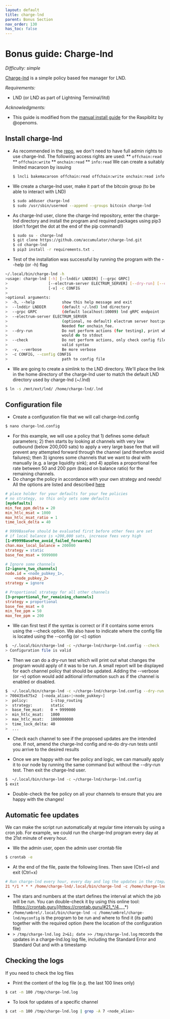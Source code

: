 ```yaml
---
layout: default
title: charge-lnd
parent: Bonus Section
nav_order: 130
has_toc: false
---
```

# Bonus guide: Charge-lnd

*Difficulty: simple*

[Charge-lnd](https://github.com/accumulator/charge-lnd) is a simple policy based fee manager for LND.

*Requirements:*

* LND (or LND as part of Lightning Terminal/litd)

*Acknowledgments:*

* This guide is modified from the [manual install guide](https://gist.github.com/openoms/823f99d1ab6e1d53285e489f7ba38602) for the Raspiblitz by @openoms.

## Install charge-lnd

* As recommended in the [repo](https://github.com/accumulator/charge-lnd/blob/master/INSTALL.md#installation), we don't need to have full admin rights to use charge-lnd. The following access rights are used:
    ** `offchain:read`
    ** `offchain:write`
    ** `onchain:read`
    ** `info:read`
We can create a suitably limited macaroon by issuing
  
  ```sh
  $ lncli bakemacaroon offchain:read offchain:write onchain:read info:read --save_to=~/.lnd/data/chain/bitcoin/mainnet/charge-lnd.macaroon
  ```
  
* We create a charge-lnd user, make it part of the bitcoin group (to be able to interact with LND)  

  ```sh
  $ sudo adduser charge-lnd
  $ sudo /usr/sbin/usermod --append --groups bitcoin charge-lnd
  ```
  
* As charge-lnd user, clone the charge-lnd repository, enter the charge-lnd directory and install the program and required packages using pip3 (don't forget the dot at the end of the pip command!)
  ```sh
  $ sudo su - charge-lnd
  $ git clone https://github.com/accumulator/charge-lnd.git
  $ cd charge-lnd
  $ pip3 install -r requirements.txt .
  ```

* Test of the installation was successful by running the program with the --help (or -h) flag

```sh
~/.local/bin/charge-lnd -h
>usage: charge-lnd [-h] [--lnddir LNDDIR] [--grpc GRPC]
>                  [--electrum-server ELECTRUM_SERVER] [--dry-run] [--check]
>                  [-v] -c CONFIG
>
>optional arguments:
>  -h, --help            show this help message and exit
>  --lnddir LNDDIR       (default ~/.lnd) lnd directory
>  --grpc GRPC           (default localhost:10009) lnd gRPC endpoint
>  --electrum-server ELECTRUM_SERVER
>                        (optional, no default) electrum server host:port .
>                        Needed for onchain_fee.
>  --dry-run             Do not perform actions (for testing), print what we
>                        would do to stdout
>  --check               Do not perform actions, only check config file for
>                        valid syntax
>  -v, --verbose         Be more verbose
>  -c CONFIG, --config CONFIG
>                        path to config file
```

* We are going to create a simlink to the LND directory.
We'll place the link in the home directory of the charge-lnd user to match the default LND directory used by charge-lnd (~/.lnd) 
```sh
$ ln -s /mnt/ext/lnd/ /home/charge-lnd/.lnd
```

## Configuration file

* Create a configuration file that we will call charge-lnd.config
```sh
$ nano charge-lnd.config
```

* For this example, we will use a policy that 1) defines some default parameters; 2) then starts by looking at channels with very low outbound (below 200,000 sats) to apply a very large base fee that will prevent any attempted forward through the channel (and therefore avoid failures); then 3) ignores some channels that we want to deal with manually (e.g. a large liquidity sink); and 4) applies a proportional fee rate between 50 and 200 ppm (based on balance ratio) for the remaining channels.
* Do change the policy in accordance with your own strategy and needs! All the options are listed and described [here](https://github.com/accumulator/charge-lnd)
```ini
# place holder for your defaults for your fee policies
# no strategy, so this only sets some defaults
[mydefaults]
min_fee_ppm_delta = 20
min_htlc_msat = 1000
max_htlc_msat_ratio = 1
time_lock_delta = 40

# 9999BaseFee should be evaluated first before other fees are set
# if local balance is <200,000 sats, increase fees very high
[1-#9999BaseFee_avoid_failed_forwards]
chan.max_local_balance = 200000
strategy = static
base_fee_msat = 9999000

# Ignore some channels
[2-ignore_two_channels]
node.id = <node_pubkey_1>,
	<node_pubkey_2>
strategy = ignore

# Proportional strategy for all other channels
[3-proportional_for_remaining_channels]
strategy = proportional
base_fee_msat = 0
min_fee_ppm = 50
max_fee_ppm = 200
```
* We can first test if the syntax is correct or if it contains some errors using the --check option.
We also have to indicate where the config file is located using the --config (or -c) option

```sh
$  ~/.local/bin/charge-lnd -c ~/charge-lnd/charge-lnd.config --check
> Configuration file is valid
```

* Then we can do a dry-run test which will print out what changes the program would apply of it was to be run.
A small report will be displayed for each channel policy that should be updated.
Adding the --verbose (or -v) option would add aditional information such as if the channel is enabled or disabled.
```sh
$  ~/.local/bin/charge-lnd -c ~/charge-lnd/charge-lnd.config --dry-run
> 700435x675x2  [<noda_alias>|<node_pukkey>]
>  policy:          1-stop_routing
>  strategy:        static
>  base_fee_msat:   0 ➜ 9999000
>  min_htlc_msat:   1000
>  max_htlc_msat:   1000000000
>  time_lock_delta: 40
>  ...
```

* Check each channel to see if the proposed updates are the intended one.
If not, amend the charge-lnd config and re-do dry-run tests until you arrive to the desired results

* Once we are happy with our fee policy and logic, we can manually apply it to our node by running the same command but without the --dry-run test.
Then exit the charge-lnd user.
```sh
$  ~/.local/bin/charge-lnd -c ~/charge-lnd/charge-lnd.config
$ exit
```

* Double-check the fee policy on all your channels to ensure that you are happy with the changes!

## Automatic fee updates

We can make the script run automatically at regular time intervals by using a cron job. For example, we could run the charge-lnd program every day at the 21st minute of every hour.

* We the admin user, open the admin user crontab file
```sh
$ crontab -e
```

* At the end of the file, paste the following lines. Then save (Ctrl+o) and exit (Ctrl+x)
```ini
# Run charge-lnd every hour, every day and log the updates in the /tmp/charge-lnd.log log file
21 */1 * * * /home/charge-lnd/.local/bin/charge-lnd -c /home/charge-lnd/charge-lnd/charge-lnd.config > /tmp/charge-lnd.log 2>&1; date >> /tmp/charge-lnd.log
```
* The stars and numbers at the start defines the interval at which the job will be run. You can double-check it by using this online tool: [https://crontab.guru](https://crontab.guru/#21_*/4_*_*_*)
* `/home/umbrel/.local/bin/charge-lnd -c /home/umbrel/charge-lnd/myconfig` is the program to be run and where to find it (its path) together with the required option (here the location of the configuration file)
* `> /tmp/charge-lnd.log 2>&1; date >> /tmp/charge-lnd.log` records the updates in a charge-lnd.log log file, including the Standard Error and Standard Out and with a timestamp

## Checking the logs

If you need to check the log files

* Print the content of the log file (e.g. the last 100 lines only)
```sh
$ cat -n 100 /tmp/charge-lnd.log
```

* To look for updates of a specific channel
```sh
$ cat -n 100 /tmp/charge-lnd.log | grep -A 7 <node_alias>
```
